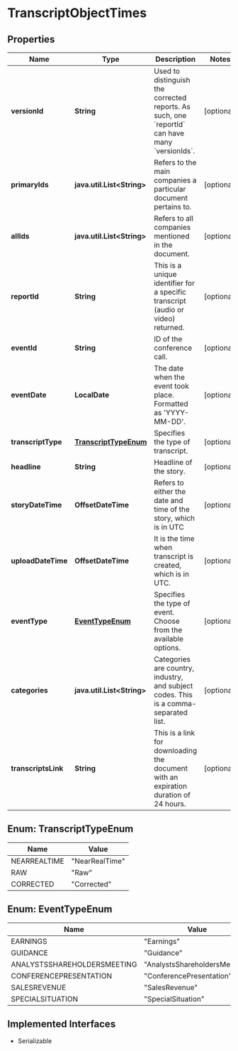 

# TranscriptObjectTimes


## Properties

Name | Type | Description | Notes
------------ | ------------- | ------------- | -------------
**versionId** | **String** | Used to distinguish the corrected reports. As such, one &#x60;reportId&#x60; can have many &#x60;versionIds&#x60;. |  [optional]
**primaryIds** | **java.util.List&lt;String&gt;** | Refers to the main companies a particular document pertains to. |  [optional]
**allIds** | **java.util.List&lt;String&gt;** | Refers to all companies mentioned in the document.  |  [optional]
**reportId** | **String** | This is a unique identifier for a specific transcript (audio or video) returned. |  [optional]
**eventId** | **String** | ID of the conference call. |  [optional]
**eventDate** | **LocalDate** | The date when the event took place. Formatted as &#39;YYYY-MM-DD&#39;. |  [optional]
**transcriptType** | [**TranscriptTypeEnum**](#TranscriptTypeEnum) | Specifies the type of transcript.   |  [optional]
**headline** | **String** | Headline of the story. |  [optional]
**storyDateTime** | **OffsetDateTime** | Refers to either the date and time of the story, which is in UTC |  [optional]
**uploadDateTime** | **OffsetDateTime** | It is the time when transcript is created, which is in UTC. |  [optional]
**eventType** | [**EventTypeEnum**](#EventTypeEnum) | Specifies the type of event. Choose from the available options.  |  [optional]
**categories** | **java.util.List&lt;String&gt;** | Categories are country, industry, and subject codes. This is a comma-separated list. |  [optional]
**transcriptsLink** | **String** | This is a link for downloading the document with an expiration duration of 24 hours. |  [optional]



## Enum: TranscriptTypeEnum

Name | Value
---- | -----
NEARREALTIME | &quot;NearRealTime&quot;
RAW | &quot;Raw&quot;
CORRECTED | &quot;Corrected&quot;



## Enum: EventTypeEnum

Name | Value
---- | -----
EARNINGS | &quot;Earnings&quot;
GUIDANCE | &quot;Guidance&quot;
ANALYSTSSHAREHOLDERSMEETING | &quot;AnalystsShareholdersMeeting&quot;
CONFERENCEPRESENTATION | &quot;ConferencePresentation&quot;
SALESREVENUE | &quot;SalesRevenue&quot;
SPECIALSITUATION | &quot;SpecialSituation&quot;


## Implemented Interfaces

* Serializable


